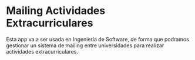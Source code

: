 # Mailing Actividades Extracurriculares

Esta app va a ser usada en Ingeniería de Software, de forma que podramos gestionar un sistema de mailing entre universidades para realizar actividades extracurriculares.
